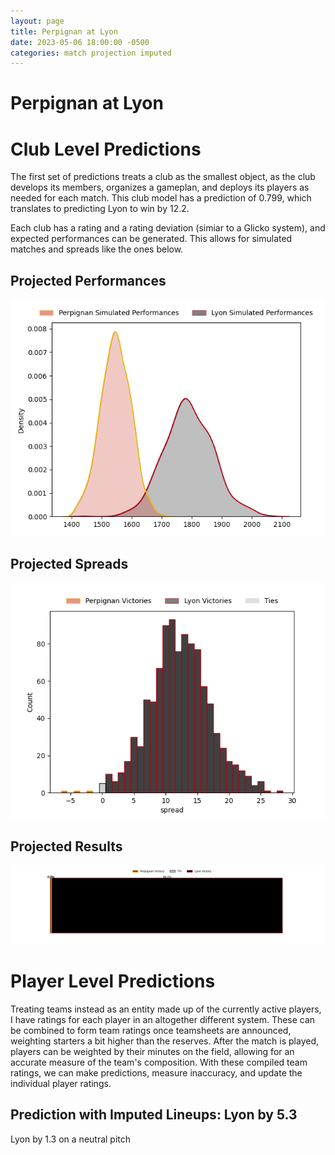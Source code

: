 ```yaml
---  
layout: page  
title: Perpignan at Lyon  
date: 2023-05-06 18:00:00 -0500  
categories: match projection imputed  
---
```

# Perpignan at Lyon

# Club Level Predictions


The first set of predictions treats a club as the smallest object, as the club develops its members, organizes a gameplan, and deploys its players as needed for each match. This club model has a prediction of 0.799, which translates to predicting Lyon to win by 12.2.

Each club has a rating and a rating deviation (simiar to a Glicko system), and expected performances can be generated. This allows for simulated matches and spreads like the ones below.
## Projected Performances


![Projected Performances](plots/performances_2023-05-06-Lyon-Perpignan.png)
## Projected Spreads


![Projected Spreads](plots/spreads_2023-05-06-Lyon-Perpignan.png)
## Projected Results


![Projected Results](plots/resultbar_2023-05-06-Lyon-Perpignan.png)
# Player Level Predictions


Treating teams instead as an entity made up of the currently active players, I have ratings for each player in an altogether different system. These can be combined to form team ratings once teamsheets are announced, weighting starters a bit higher than the reserves. After the match is played, players can be weighted by their minutes on the field, allowing for an accurate measure of the team's composition. With these compiled team ratings, we can make predictions, measure inaccuracy, and update the individual player ratings.
## Prediction with Imputed Lineups: Lyon by 5.3


Lyon by 1.3 on a neutral pitch

